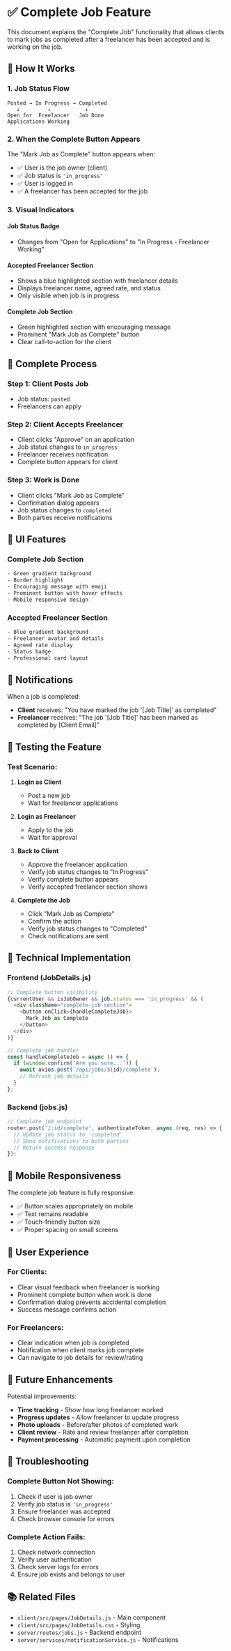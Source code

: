 # ✅ Complete Job Feature

This document explains the "Complete Job" functionality that allows clients to mark jobs as completed after a freelancer has been accepted and is working on the job.

## 🎯 How It Works

### 1. **Job Status Flow**
```
Posted → In Progress → Completed
   ↓         ↓           ↓
Open for  Freelancer   Job Done
Applications Working
```

### 2. **When the Complete Button Appears**
The "Mark Job as Complete" button appears when:
- ✅ User is the job owner (client)
- ✅ Job status is `'in_progress'` 
- ✅ User is logged in
- ✅ A freelancer has been accepted for the job

### 3. **Visual Indicators**

#### **Job Status Badge**
- Changes from "Open for Applications" to "In Progress - Freelancer Working"

#### **Accepted Freelancer Section**
- Shows a blue highlighted section with freelancer details
- Displays freelancer name, agreed rate, and status
- Only visible when job is in progress

#### **Complete Job Section**
- Green highlighted section with encouraging message
- Prominent "Mark Job as Complete" button
- Clear call-to-action for the client

## 🔄 Complete Process

### **Step 1: Client Posts Job**
- Job status: `posted`
- Freelancers can apply

### **Step 2: Client Accepts Freelancer**
- Client clicks "Approve" on an application
- Job status changes to `in_progress`
- Freelancer receives notification
- Complete button appears for client

### **Step 3: Work is Done**
- Client clicks "Mark Job as Complete"
- Confirmation dialog appears
- Job status changes to `completed`
- Both parties receive notifications

## 🎨 UI Features

### **Complete Job Section**
```css
- Green gradient background
- Border highlight
- Encouraging message with emoji
- Prominent button with hover effects
- Mobile responsive design
```

### **Accepted Freelancer Section**
```css
- Blue gradient background
- Freelancer avatar and details
- Agreed rate display
- Status badge
- Professional card layout
```

## 🔔 Notifications

When a job is completed:
- **Client** receives: "You have marked the job '[Job Title]' as completed"
- **Freelancer** receives: "The job '[Job Title]' has been marked as completed by [Client Email]"

## 🧪 Testing the Feature

### **Test Scenario:**
1. **Login as Client**
   - Post a new job
   - Wait for freelancer applications

2. **Login as Freelancer**
   - Apply to the job
   - Wait for approval

3. **Back to Client**
   - Approve the freelancer application
   - Verify job status changes to "In Progress"
   - Verify complete button appears
   - Verify accepted freelancer section shows

4. **Complete the Job**
   - Click "Mark Job as Complete"
   - Confirm the action
   - Verify job status changes to "Completed"
   - Check notifications are sent

## 🔧 Technical Implementation

### **Frontend (JobDetails.js)**
```javascript
// Complete button visibility
{currentUser && isJobOwner && job.status === 'in_progress' && (
  <div className="complete-job-section">
    <button onClick={handleCompleteJob}>
      Mark Job as Complete
    </button>
  </div>
)}

// Complete job handler
const handleCompleteJob = async () => {
  if (window.confirm('Are you sure...')) {
    await axios.post(`/api/jobs/${id}/complete`);
    // Refresh job details
  }
};
```

### **Backend (jobs.js)**
```javascript
// Complete job endpoint
router.post('/:id/complete', authenticateToken, async (req, res) => {
  // Update job status to 'completed'
  // Send notifications to both parties
  // Return success response
});
```

## 📱 Mobile Responsiveness

The complete job feature is fully responsive:
- ✅ Button scales appropriately on mobile
- ✅ Text remains readable
- ✅ Touch-friendly button size
- ✅ Proper spacing on small screens

## 🎉 User Experience

### **For Clients:**
- Clear visual feedback when freelancer is working
- Prominent complete button when work is done
- Confirmation dialog prevents accidental completion
- Success message confirms action

### **For Freelancers:**
- Clear indication when job is completed
- Notification when client marks job complete
- Can navigate to job details for review/rating

## 🔮 Future Enhancements

Potential improvements:
- **Time tracking** - Show how long freelancer worked
- **Progress updates** - Allow freelancer to update progress
- **Photo uploads** - Before/after photos of completed work
- **Client review** - Rate and review freelancer after completion
- **Payment processing** - Automatic payment upon completion

## 🐛 Troubleshooting

### **Complete Button Not Showing:**
1. Check if user is job owner
2. Verify job status is `'in_progress'`
3. Ensure freelancer was accepted
4. Check browser console for errors

### **Complete Action Fails:**
1. Check network connection
2. Verify user authentication
3. Check server logs for errors
4. Ensure job exists and belongs to user

## 📚 Related Files

- `client/src/pages/JobDetails.js` - Main component
- `client/src/pages/JobDetails.css` - Styling
- `server/routes/jobs.js` - Backend endpoint
- `server/services/notificationService.js` - Notifications
